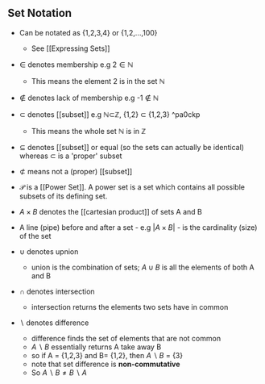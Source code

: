 ## Set Notation

- Can be notated as {1,2,3,4} or {1,2,...,100}
    - See [[Expressing Sets]]
    
- ∈ denotes membership e.g $2 ∈ ℕ$
    - This means the element 2 is in the set ℕ

- ∉ denotes lack of membership e.g -1 ∉ ℕ

- ⊂ denotes [[subset]] e.g ℕ⊂ℤ, {1,2} ⊂ {1,2,3} ^pa0ckp
    - This means the whole set ℕ is in ℤ

- ⊆ denotes [[subset]] or equal (so the sets can actually be identical) whereas ⊂ is a 'proper' subset

- ⊄ means not a (proper) [[subset]]

- $\mathcal P$ is a [[Power Set]]. A power set is a set which contains all possible subsets of its defining set.

- $A\times B$ denotes the [[cartesian product]] of sets A and B
- A line (pipe) before and after a set - e.g $|A\times B|$ - is the cardinality (size) of the set
- $\cup$ denotes upnion
    - union is the combination of sets; ${A \cup B}$ is all the elements of both A and B
- $\cap$  denotes intersection 
    - intersection returns the elements two sets have in common
- $\backslash$ denotes difference
    - difference finds the set of elements that are not common
    - ${A\backslash B}$ essentially returns A take away B
    - so if A = {1,2,3} and B= {1,2}, then ${A\backslash B}$ = {3}
    - note that set difference is **non-commutative**
    - So ${A\backslash B \neq B \backslash A}$
    